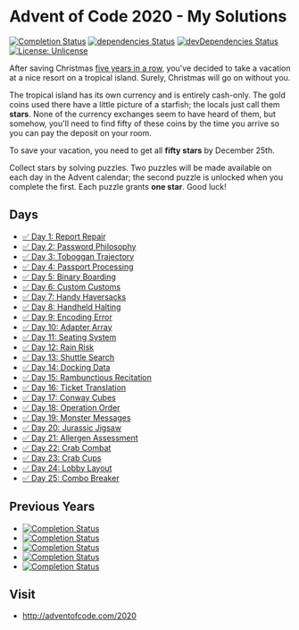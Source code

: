 # Advent of Code 2020 - My Solutions
[![Completion Status](https://img.shields.io/endpoint?url=https://raw.githubusercontent.com/staddi99/AdventOfCode/master/.github/badges/completion-2020.json)](https://github.com/staddi99/AdventOfCode/tree/main/2020)
[![dependencies Status](https://status.david-dm.org/gh/staddi99/AdventOfCode.svg)](https://david-dm.org/staddi99/AdventOfCode)
[![devDependencies Status](https://status.david-dm.org/gh/staddi99/AdventOfCode.svg?type=dev)](https://david-dm.org/staddi99/AdventOfCode?type=dev)
[![License: Unlicense](https://img.shields.io/github/license/staddi99/AdventOfCode)](https://raw.githubusercontent.com/staddi99/AdventOfCode/master/LICENSE)

After saving Christmas [five years in a row](https://adventofcode.com/events), you've decided to take a vacation at a nice resort on a tropical island. Surely, Christmas will go on without you.

The tropical island has its own currency and is entirely cash-only. The gold coins used there have a little picture of a starfish; the locals just call them **stars**. None of the currency exchanges seem to have heard of them, but somehow, you'll need to find fifty of these coins by the time you arrive so you can pay the deposit on your room.

To save your vacation, you need to get all **fifty stars** by December 25th.

Collect stars by solving puzzles. Two puzzles will be made available on each day in the Advent calendar; the second puzzle is unlocked when you complete the first. Each puzzle grants **one star**. Good luck!

## Days

*  [✅ Day 1: Report Repair](day_1/)
*  [✅ Day 2: Password Philosophy](day_2/)
*  [✅ Day 3: Toboggan Trajectory](day_3/)
*  [✅ Day 4: Passport Processing](day_4/)
*  [✅ Day 5: Binary Boarding](day_5/)
*  [✅ Day 6: Custom Customs](day_6/)
*  [✅ Day 7: Handy Haversacks](day_7/)
*  [✅ Day 8: Handheld Halting](day_8/)
*  [✅ Day 9: Encoding Error](day_9/)
*  [✅ Day 10: Adapter Array](day_10/)
*  [✅ Day 11: Seating System](day_11/)
*  [✅ Day 12: Rain Risk](day_12/)
*  [✅ Day 13: Shuttle Search](day_13/)
*  [✅ Day 14: Docking Data](day_14/)
*  [✅ Day 15: Rambunctious Recitation](day_15/)
*  [✅ Day 16: Ticket Translation](day_16/)
*  [✅ Day 17: Conway Cubes](day_17/)
*  [✅ Day 18: Operation Order](day_18/)
*  [✅ Day 19: Monster Messages](day_19/)
*  [✅ Day 20: Jurassic Jigsaw](day_20/)
*  [✅ Day 21: Allergen Assessment](day_21/)
*  [✅ Day 22: Crab Combat](day_22/)
*  [✅ Day 23: Crab Cups](day_23/)
*  [✅ Day 24: Lobby Layout](day_24/)
*  [✅ Day 25: Combo Breaker](day_25/)

## Previous Years
*  [![Completion Status](https://img.shields.io/endpoint?url=https://raw.githubusercontent.com/staddi99/AdventOfCode/master/.github/badges/completion-2019.json&label=2019)](https://github.com/staddi99/AdventOfCode/tree/main/2019)
*  [![Completion Status](https://img.shields.io/endpoint?url=https://raw.githubusercontent.com/staddi99/AdventOfCode/master/.github/badges/completion-2018.json&label=2018)](https://github.com/staddi99/AdventOfCode/tree/main/2018)
*  [![Completion Status](https://img.shields.io/endpoint?url=https://raw.githubusercontent.com/staddi99/AdventOfCode/master/.github/badges/completion-2017.json&label=2017)](https://github.com/staddi99/AdventOfCode/tree/main/2017)
*  [![Completion Status](https://img.shields.io/endpoint?url=https://raw.githubusercontent.com/staddi99/AdventOfCode/master/.github/badges/completion-2016.json&label=2016)](https://github.com/staddi99/AdventOfCode/tree/main/2016)
*  [![Completion Status](https://img.shields.io/endpoint?url=https://raw.githubusercontent.com/staddi99/AdventOfCode/master/.github/badges/completion-2015.json&label=2015)](https://github.com/staddi99/AdventOfCode/tree/main/2015)

## Visit
*  http://adventofcode.com/2020